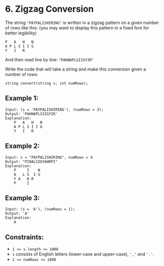 # 6. Zigzag Conversion

The string `"PAYPALISHIRING"` is written in a zigzag pattern on a given number of rows like this: (you may want to display this pattern in a fixed font for better legibility)

```
P   A   H   N
A P L S I I G
Y   I   R
```

And then read line by line: `"PAHNAPLSIIGYIR"`

Write the code that will take a string and make this conversion given a number of rows:

```
string convert(string s, int numRows);
```

## Example 1:

```
Input: (s = 'PAYPALISHIRING'), (numRows = 3);
Output: 'PAHNAPLSIIGYIR'
Explanation:
    P   A   H   N
    A P L S I I G
    Y   I   R
```

## Example 2:

```
Input: s = "PAYPALISHIRING", numRows = 4
Output: "PINALSIGYAHRPI"
Explanation:
    P     I    N
    A   L S  I G
    Y A   H R
    P     I
```

## Example 3:

```
Input: (s = 'A'), (numRows = 1);
Output: 'A'
Explanation:
    A
```

## Constraints:

- `1 <= s.length <= 1000`
- `s` consists of English letters (lower-case and upper-case), `','` and `'.'`.
- `1 <= numRows <= 1000`
